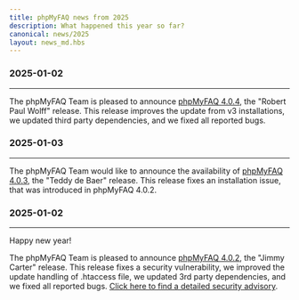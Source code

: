 ```yaml
---
title: phpMyFAQ news from 2025
description: What happened this year so far?
canonical: news/2025
layout: news_md.hbs
---
```


### 2025-01-02
* * *
The phpMyFAQ Team is pleased to announce [phpMyFAQ 4.0.4](/download), the "Robert Paul Wolff" release.
This release improves the update from v3 installations, 
we updated third party dependencies, and we fixed all reported bugs.

### 2025-01-03
* * *
The phpMyFAQ Team would like to announce the availability of [phpMyFAQ 4.0.3](/download), the "Teddy de Baer" release.
This release fixes an installation issue, that was introduced in phpMyFAQ 4.0.2.

### 2025-01-02
* * *
Happy new year!

The phpMyFAQ Team is pleased to announce [phpMyFAQ 4.0.2](/download), the "Jimmy Carter" release.
This release fixes a security vulnerability, we improved the update handling of .htaccess file, we updated 3rd party
dependencies, and we fixed all reported bugs.
[Click here to find a detailed security advisory](/security/advisory-2025-01-02).
